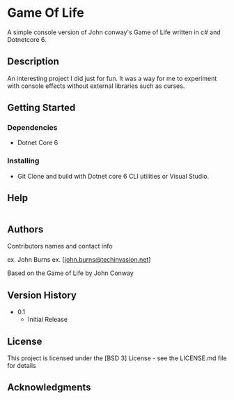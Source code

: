 # Game Of Life

A simple console version of John conway's Game of Life written in c# and Dotnetcore 6.

## Description

An interesting project I did just for fun. It was a way for me to experiment with console effects without external libraries such as curses.

## Getting Started

### Dependencies

* Dotnet Core 6

### Installing

* Git Clone and build with Dotnet core 6 CLI utilities or Visual Studio.




## Help

```
```

## Authors

Contributors names and contact info

ex. John Burns
ex. [john.burns@techinvasion.net]

Based on the Game of Life by John Conway

## Version History


* 0.1
    * Initial Release

## License

This project is licensed under the [BSD 3] License - see the LICENSE.md file for details

## Acknowledgments

